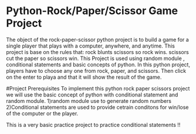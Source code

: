 # Python-Rock/Paper/Scissor Game Project
The object of the rock-paper-scissor python project is to build a game for a single player that plays with a computer, anywhere, and anytime. This project is base on the rules that: rock blunts scissors so rock wins. scissors cut the paper so scissors win.
This Project is used using random module , conditional statements and basic concepts of python.
In this python project, players have to choose any one from rock, paper, and scissors. Then click on the enter to playa and that it will show the result of the game.

#Project Prerequisites
To implement this python rock paper scissors project we will use the basic concept of python with conditional statement and random module.
1)random module use to generate random numbers
2)Conditional statements are used to provide cetrain conditons for win/lose of the computer or the player.

This is a very basic practice project to practice conditional statements !!
